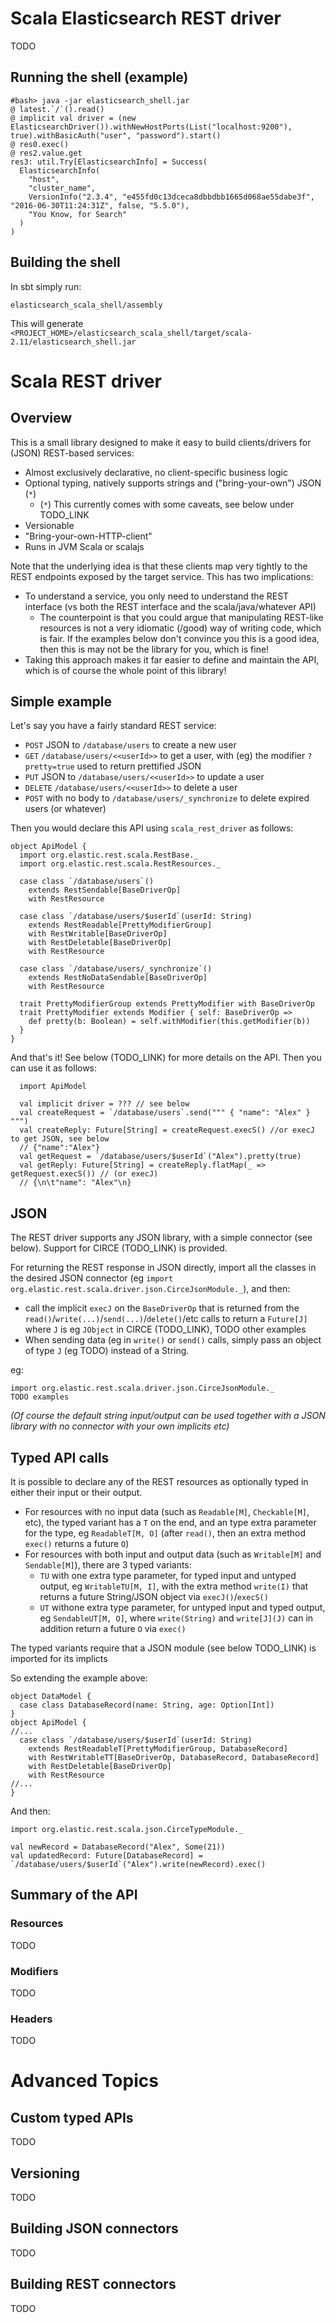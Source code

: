 # Scala Elasticsearch REST driver

TODO

## Running the shell (example)

```
#bash> java -jar elasticsearch_shell.jar
@ latest.`/`().read()
@ implicit val driver = (new ElasticsearchDriver()).withNewHostPorts(List("localhost:9200"), true).withBasicAuth("user", "password").start()
@ res0.exec()
@ res2.value.get
res3: util.Try[ElasticsearchInfo] = Success(
  ElasticsearchInfo(
    "host",
    "cluster_name",
    VersionInfo("2.3.4", "e455fd0c13dceca8dbbdbb1665d068ae55dabe3f", "2016-06-30T11:24:31Z", false, "5.5.0"),
    "You Know, for Search"
  )
)
```

## Building the shell

In sbt simply run:

```
elasticsearch_scala_shell/assembly
```

This will generate `<PROJECT_HOME>/elasticsearch_scala_shell/target/scala-2.11/elasticsearch_shell.jar`

# Scala REST driver

## Overview

This is a small library designed to make it easy to build clients/drivers for (JSON) REST-based services:
* Almost exclusively declarative, no client-specific business logic
* Optional typing, natively supports strings and ("bring-your-own") JSON (`*`)
   * (`*`) This currently comes with some caveats, see below under TODO_LINK
* Versionable
* "Bring-your-own-HTTP-client"
* Runs in JVM Scala or scalajs

Note that the underlying idea is that these clients map very tightly to the REST endpoints exposed by the target service. This has two implications:
* To understand a service, you only need to understand the REST interface (vs both the REST interface and the scala/java/whatever API)
   * The counterpoint is that you could argue that manipulating REST-like resources is not a very idiomatic (/good) way of writing code, which is fair. If the examples below don't convince you this is a good idea, then this is may not be the library for you, which is fine!
* Taking this approach makes it far easier to define and maintain the API, which is of course the whole point of this library!

## Simple example

Let's say you have a fairly standard REST service:
* `POST` JSON to `/database/users` to create a new user
* `GET` `/database/users/<<userId>>` to get a user, with (eg) the modifier `?pretty=true` used to return prettified JSON
* `PUT` JSON to `/database/users/<<userId>>` to update a user
* `DELETE` `/database/users/<<userId>>` to delete a user
* `POST` with no body to `/database/users/_synchronize` to delete expired users (or whatever)  

Then you would declare this API using `scala_rest_driver` as follows:

```
object ApiModel {
  import org.elastic.rest.scala.RestBase._
  import org.elastic.rest.scala.RestResources._

  case class `/database/users`() 
    extends RestSendable[BaseDriverOp] 
    with RestResource

  case class `/database/users/$userId`(userId: String) 
    extends RestReadable[PrettyModifierGroup] 
    with RestWritable[BaseDriverOp] 
    with RestDeletable[BaseDriverOp] 
    with RestResource

  case class `/database/users/_synchronize`()
    extends RestNoDataSendable[BaseDriverOp] 
    with RestResource

  trait PrettyModifierGroup extends PrettyModifier with BaseDriverOp 
  trait PrettyModifier extends Modifier { self: BaseDriverOp =>
    def pretty(b: Boolean) = self.withModifier(this.getModifier(b))
  }
}
```

And that's it! See below (TODO_LINK) for more details on the API. Then you can use it as follows:

```
  import ApiModel
  
  val implicit driver = ??? // see below
  val createRequest = `/database/users`.send(""" { "name": "Alex" } """)
  val createReply: Future[String] = createRequest.execS() //or execJ to get JSON, see below
  // {"name":"Alex"}
  val getRequest = `/database/users/$userId`("Alex").pretty(true)
  val getReply: Future[String] = createReply.flatMap(_ => getRequest.execS()) // (or execJ)
  // {\n\t"name": "Alex"\n}
```

## JSON

The REST driver supports any JSON library, with a simple connector (see below). Support for CIRCE (TODO_LINK) is provided. 

For returning the REST response in JSON directly, import all the classes in the desired JSON connector (eg `import org.elastic.rest.scala.driver.json.CirceJsonModule._`), and then:
* call the implicit `execJ` on the `BaseDriverOp` that is returned from the `read()`/`write(...)`/`send(...)`/`delete()`/etc calls to return a `Future[J]` where `J` is eg `JObject` in CIRCE (TODO_LINK), TODO other examples
* When sending data (eg in `write()` or `send()` calls, simply pass an object of type `J` (eg TODO) instead of a String.

eg:

```
import org.elastic.rest.scala.driver.json.CirceJsonModule._
TODO examples
```

_(Of course the default string input/output can be used together with a JSON library with no connector with your own implicits etc)_

## Typed API calls

It is possible to declare any of the REST resources as optionally typed in either their input or their output. 

* For resources with no input data (such as `Readable[M]`, `Checkable[M]`, etc), the typed variant has a `T` on the end, and an type extra parameter for the type, eg `ReadableT[M, O]` (after `read()`, then an extra method `exec()` returns a future `O`)
* For resources with both input and output data (such as `Writable[M]` and `Sendable[M]`), there are 3 typed variants:
   * `TU` with one extra type parameter, for typed input and untyped output, eg `WritableTU[M, I]`, with the extra method  `write(I)` that returns a future String/JSON object via `execJ()`/`execS()`
   * `UT` withone extra type parameter, for untyped input and typed output, eg `SendableUT[M, O]`, where `write(String)` and `write[J](J)` can in addition return a future `O` via `exec()`

The typed variants require that a JSON module (see below TODO_LINK) is imported for its implicts

So extending the example above:

```
object DataModel {
  case class DatabaseRecord(name: String, age: Option[Int])
}
object ApiModel {
//...
  case class `/database/users/$userId`(userId: String) 
    extends RestReadableT[PrettyModifierGroup, DatabaseRecord]
    with RestWritableTT[BaseDriverOp, DatabaseRecord, DatabaseRecord]
    with RestDeletable[BaseDriverOp]
    with RestResource
//...
}    
```

And then:

```
import org.elastic.rest.scala.json.CirceTypeModule._

val newRecord = DatabaseRecord("Alex", Some(21))
val updatedRecord: Future[DatabaseRecord] = `/database/users/$userId`("Alex").write(newRecord).exec()
```

## Summary of the API

### Resources

TODO

### Modifiers

TODO

### Headers

TODO

# Advanced Topics

## Custom typed APIs

TODO

## Versioning

TODO

## Building JSON connectors

TODO

## Building REST connectors

TODO
